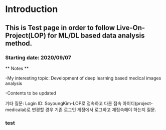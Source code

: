 # Introduction

## This is Test page in order to follow Live-On-Project(LOP) for ML/DL based data analysis method.

### Starting date: 2020/09/07 


** Notes **

-My interesting topic: Development of deep learning based medical images analysis

-Contents to be updated 


기타 질문:
Login ID: SoyoungKim-LOP로 접속하고 다른 접속 아이디(project-medicalai)로 변경할 경우 기존 로그인 계정에서 로그하고 재접속해야 하는지 질문.   


### test
